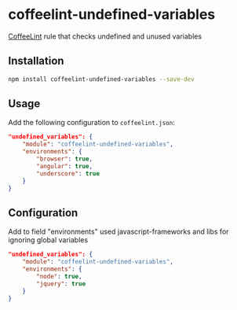 coffeelint-undefined-variables
==============================

[CoffeeLint](http://www.coffeelint.org) rule that checks undefined and unused variables

Installation
------------

```sh
npm install coffeelint-undefined-variables --save-dev
```

Usage
-----

Add the following configuration to `coffeelint.json`:

```json
"undefined_variables": {
    "module": "coffeelint-undefined-variables",
    "environments": {
        "browser": true,
        "angular": true,
        "underscore": true
    }
}
```

Configuration
-------------

Add to field "environments" used javascript-frameworks and libs for ignoring global variables
```json
"undefined_variables": {
    "module": "coffeelint-undefined-variables",
    "environments": {
        "node": true,
        "jquery": true
    }
}
```

